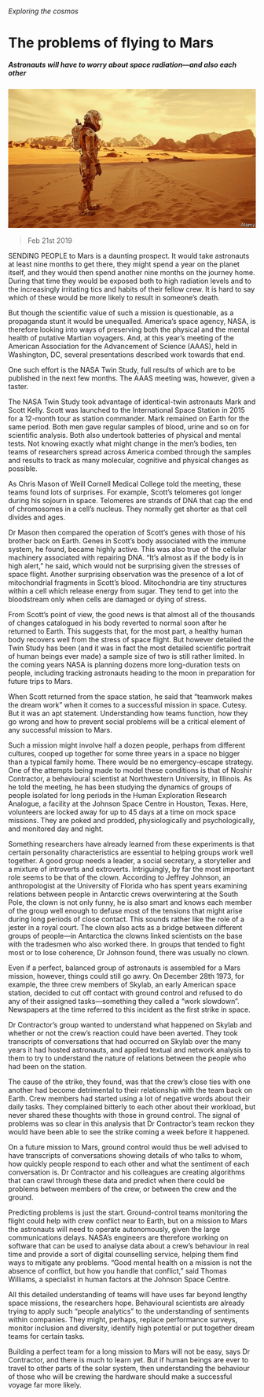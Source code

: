 ###### Exploring the cosmos

# The problems of flying to Mars 

##### Astronauts will have to worry about space radiation—and also each other 

![image](images/20190223_STP003_0.jpg) 

> Feb 21st 2019 

SENDING PEOPLE to Mars is a daunting prospect. It would take astronauts at least nine months to get there, they might spend a year on the planet itself, and they would then spend another nine months on the journey home. During that time they would be exposed both to high radiation levels and to the increasingly irritating tics and habits of their fellow crew. It is hard to say which of these would be more likely to result in someone’s death. 

But though the scientific value of such a mission is questionable, as a propaganda stunt it would be unequalled. America’s space agency, NASA, is therefore looking into ways of preserving both the physical and the mental health of putative Martian voyagers. And, at this year’s meeting of the American Association for the Advancement of Science (AAAS), held in Washington, DC, several presentations described work towards that end. 

One such effort is the NASA Twin Study, full results of which are to be published in the next few months. The AAAS meeting was, however, given a taster. 

The NASA Twin Study took advantage of identical-twin astronauts Mark and Scott Kelly. Scott was launched to the International Space Station in 2015 for a 12-month tour as station commander. Mark remained on Earth for the same period. Both men gave regular samples of blood, urine and so on for scientific analysis. Both also undertook batteries of physical and mental tests. Not knowing exactly what might change in the men’s bodies, ten teams of researchers spread across America combed through the samples and results to track as many molecular, cognitive and physical changes as possible. 

As Chris Mason of Weill Cornell Medical College told the meeting, these teams found lots of surprises. For example, Scott’s telomeres got longer during his sojourn in space. Telomeres are strands of DNA that cap the end of chromosomes in a cell’s nucleus. They normally get shorter as that cell divides and ages. 

Dr Mason then compared the operation of Scott’s genes with those of his brother back on Earth. Genes in Scott’s body associated with the immune system, he found, became highly active. This was also true of the cellular machinery associated with repairing DNA. “It’s almost as if the body is in high alert,” he said, which would not be surprising given the stresses of space flight. Another surprising observation was the presence of a lot of mitochondrial fragments in Scott’s blood. Mitochondria are tiny structures within a cell which release energy from sugar. They tend to get into the bloodstream only when cells are damaged or dying of stress. 

From Scott’s point of view, the good news is that almost all of the thousands of changes catalogued in his body reverted to normal soon after he returned to Earth. This suggests that, for the most part, a healthy human body recovers well from the stress of space flight. But however detailed the Twin Study has been (and it was in fact the most detailed scientific portrait of human beings ever made) a sample size of two is still rather limited. In the coming years NASA is planning dozens more long-duration tests on people, including tracking astronauts heading to the moon in preparation for future trips to Mars. 

When Scott returned from the space station, he said that “teamwork makes the dream work” when it comes to a successful mission in space. Cutesy. But it was an apt statement. Understanding how teams function, how they go wrong and how to prevent social problems will be a critical element of any successful mission to Mars. 

Such a mission might involve half a dozen people, perhaps from different cultures, cooped up together for some three years in a space no bigger than a typical family home. There would be no emergency-escape strategy. One of the attempts being made to model these conditions is that of Noshir Contractor, a behavioural scientist at Northwestern University, in Illinois. As he told the meeting, he has been studying the dynamics of groups of people isolated for long periods in the Human Exploration Research Analogue, a facility at the Johnson Space Centre in Houston, Texas. Here, volunteers are locked away for up to 45 days at a time on mock space missions. They are poked and prodded, physiologically and psychologically, and monitored day and night. 

Something researchers have already learned from these experiments is that certain personality characteristics are essential to helping groups work well together. A good group needs a leader, a social secretary, a storyteller and a mixture of introverts and extroverts. Intriguingly, by far the most important role seems to be that of the clown. According to Jeffrey Johnson, an anthropologist at the University of Florida who has spent years examining relations between people in Antarctic crews overwintering at the South Pole, the clown is not only funny, he is also smart and knows each member of the group well enough to defuse most of the tensions that might arise during long periods of close contact. This sounds rather like the role of a jester in a royal court. The clown also acts as a bridge between different groups of people—in Antarctica the clowns linked scientists on the base with the tradesmen who also worked there. In groups that tended to fight most or to lose coherence, Dr Johnson found, there was usually no clown. 

Even if a perfect, balanced group of astronauts is assembled for a Mars mission, however, things could still go awry. On December 28th 1973, for example, the three crew members of Skylab, an early American space station, decided to cut off contact with ground control and refused to do any of their assigned tasks—something they called a “work slowdown”. Newspapers at the time referred to this incident as the first strike in space. 

Dr Contractor’s group wanted to understand what happened on Skylab and whether or not the crew’s reaction could have been averted. They took transcripts of conversations that had occurred on Skylab over the many years it had hosted astronauts, and applied textual and network analysis to them to try to understand the nature of relations between the people who had been on the station. 

The cause of the strike, they found, was that the crew’s close ties with one another had become detrimental to their relationship with the team back on Earth. Crew members had started using a lot of negative words about their daily tasks. They complained bitterly to each other about their workload, but never shared these thoughts with those in ground control. The signal of problems was so clear in this analysis that Dr Contractor’s team reckon they would have been able to see the strike coming a week before it happened. 

On a future mission to Mars, ground control would thus be well advised to have transcripts of conversations showing details of who talks to whom, how quickly people respond to each other and what the sentiment of each conversation is. Dr Contractor and his colleagues are creating algorithms that can crawl through these data and predict when there could be problems between members of the crew, or between the crew and the ground. 

Predicting problems is just the start. Ground-control teams monitoring the flight could help with crew conflict near to Earth, but on a mission to Mars the astronauts will need to operate autonomously, given the large communications delays. NASA’s engineers are therefore working on software that can be used to analyse data about a crew’s behaviour in real time and provide a sort of digital counselling service, helping them find ways to mitigate any problems. “Good mental health on a mission is not the absence of conflict, but how you handle that conflict,” said Thomas Williams, a specialist in human factors at the Johnson Space Centre. 

All this detailed understanding of teams will have uses far beyond lengthy space missions, the researchers hope. Behavioural scientists are already trying to apply such “people analytics” to the understanding of sentiments within companies. They might, perhaps, replace performance surveys, monitor inclusion and diversity, identify high potential or put together dream teams for certain tasks. 

Building a perfect team for a long mission to Mars will not be easy, says Dr Contractor, and there is much to learn yet. But if human beings are ever to travel to other parts of the solar system, then understanding the behaviour of those who will be crewing the hardware should make a successful voyage far more likely. 

